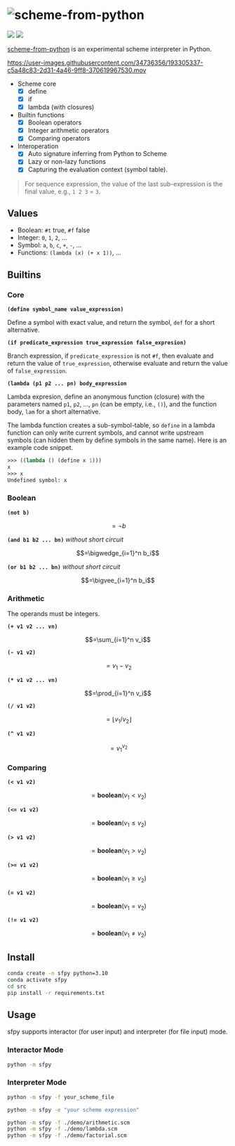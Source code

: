 # ![scheme-from-python](https://socialify.git.ci/StardustDL/scheme-from-python/image?description=1&font=Bitter&forks=1&issues=1&language=1&owner=1&pulls=1&stargazers=1&theme=Light "scheme-from-python")

[![](https://github.com/StardustDL/scheme-from-python/workflows/CI/badge.svg)](https://github.com/StardustDL/scheme-from-python/actions) [![](https://img.shields.io/github/license/StardustDL/scheme-from-python.svg)](https://github.com/StardustDL/coxbuild/blob/master/LICENSE)
<!--[![](https://img.shields.io/pypi/v/scheme-from-python)](https://pypi.org/project/scheme-from-python/) [![Downloads](https://pepy.tech/badge/scheme-from-python?style=flat)](https://pepy.tech/project/scheme-from-python)-->

[scheme-from-python](https://github.com/StardustDL/scheme-from-python) is an experimental scheme interpreter in Python.

https://user-images.githubusercontent.com/34736356/193305337-c5a48c83-2d31-4a46-9ff8-370619967530.mov

- Scheme core
  - [x] define
  - [x] if
  - [x] lambda (with closures)
- Builtin functions
  - [x] Boolean operators
  - [x] Integer arithmetic operators
  - [x] Comparing operators
- Interoperation
  - [x] Auto signature inferring from Python to Scheme
  - [x] Lazy or non-lazy functions
  - [x] Capturing the evaluation context (symbol table).

> For sequence expression, the value of the last sub-expression is the final value, e.g., `1 2 3` = `3`.

## Values

- Boolean: `#t` true, `#f` false
- Integer: `0`, `1`, `2`, ...
- Symbol: `a`, `b`, `c`, `+`, `-`, ...
- Functions: `(lambda (x) (+ x 1))`, ...

## Builtins

### Core

**`(define symbol_name value_expression)`**

Define a symbol with exact value, and return the symbol, `def` for a short alternative.

**`(if predicate_expression true_expression false_expresion)`**

Branch expression, if `predicate_expression` is not `#f`, then evaluate and return the value of `true_expression`, otherwise evaluate and return the value of `false_expression`.

**`(lambda (p1 p2 ... pn) body_expression`**

Lambda expresion, define an anonymous function (closure) with the parameters named `p1`, `p2`, ..., `pn` (can be empty, i.e., `()`), and the function body, `lam` for a short alternative.

The lambda function creates a sub-symbol-table, so `define` in a lambda function can only write current symbols, and cannot write upstream symbols (can hidden them by define symbols in the same name). Here is an example code snippet.

```scheme
>>> ((lambda () (define x 1)))
x
>>> x
Undefined symbol: x
```

### Boolean

**`(not b)`**

$$=\neg b$$

**`(and b1 b2 ... bn)`** *without short circuit*

$$=\bigwedge_{i=1}^n b_i$$

**`(or b1 b2 ... bn)`** *without short circuit*

$$=\bigvee_{i=1}^n b_i$$

### Arithmetic

The operands must be integers.

**`(+ v1 v2 ... vn)`**

$$=\sum_{i=1}^n v_i$$

**`(- v1 v2)`**

$$=v_1 - v_2$$

**`(* v1 v2 ... vn)`**

$$=\prod_{i=1}^n v_i$$

**`(/ v1 v2)`**

$$=\lfloor v_1 / v_2 \rfloor$$

**`(^ v1 v2)`**

$$=v_1^{v_2}$$

### Comparing

**`(< v1 v2)`**

$$=\textbf{boolean}(v_1 < v_2)$$

**`(<= v1 v2)`**

$$=\textbf{boolean}(v_1 \le v_2)$$

**`(> v1 v2)`**

$$=\textbf{boolean}(v_1 > v_2)$$

**`(>= v1 v2)`**

$$=\textbf{boolean}(v_1 \ge v_2)$$

**`(= v1 v2)`**

$$=\textbf{boolean}(v_1 = v_2)$$

**`(!= v1 v2)`**

$$=\textbf{boolean}(v_1 \ne v_2)$$

## Install

```sh
conda create -n sfpy python=3.10
conda activate sfpy
cd src
pip install -r requirements.txt
```

## Usage

sfpy supports interactor (for user input) and interpreter (for file input) mode.

### Interactor Mode

```sh
python -m sfpy
```

### Interpreter Mode

```sh
python -m sfpy -f your_scheme_file

python -m sfpy -e "your scheme expression"

python -m sfpy -f ./demo/arithmetic.scm
python -m sfpy -f ./demo/lambda.scm
python -m sfpy -f ./demo/factorial.scm
```
